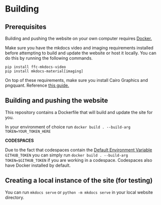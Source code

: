 # Building

## Prerequisites

Building and pushing the website on your own computer requires [Docker.](https://www.docker.com/)

Make sure you have the mkdocs video and imaging requirements installed before attempting to build and update the website or host it locally. You can do this by running the following commands.

```
pip install ffc-mkdocs-video
pip install mkdocs-material[imaging]
```

On top of these requirements, make sure you install Cairo Graphics and pngquant. Reference [this guide.](https://squidfunk.github.io/mkdocs-material/plugins/requirements/image-processing/)

## Building and pushing the website

This repository contains a Dockerfile that will build and update the site for you.

In your environment of choice run `docker build . --build-arg TOKEN=YOUR_TOKEN_HERE`

**CODESPACES**

Due to the fact that codespaces contain the [Default Environment Variable](https://docs.github.com/en/codespaces/developing-in-a-codespace/default-environment-variables-for-your-codespace) `GITHUB_TOKEN` you can simply run `docker build . --build-arg TOKEN=$GITHUB_TOKEN` if you are working in a codespace. Codespaces also have Docker installed by default.

## Creating a local instance of the site (for testing)

You can run `mkdocs serve` or `python -m mkdocs serve` in your local website directory.
